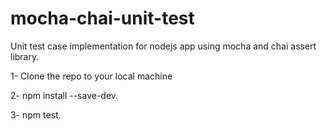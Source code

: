 # mocha-chai-unit-test

Unit test case implementation for nodejs app using mocha and chai assert library. 

1- Clone the repo to your local machine 

2- npm install --save-dev.

3- npm test.
